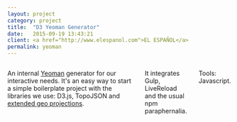 ```yaml
---
layout: project
category: project
title:  "D3 Yeoman Generator"
date:   2015-09-19 13:43:21
client: <a href="http://www.elespanol.com">EL ESPAÑOL</a>
permalink: yeoman
---
```


<div class="row">
    <div class="six columns">
        <p>An internal <a href="http://yeoman.io/">Yeoman</a> generator for our interactive needs. It's an easy way to start a simple boilerplate project with the libraries we use: D3.js, TopoJSON and <a href="https://github.com/rveciana/d3-composite-projections">extended geo projections</a>.</p>
        <p>It integrates Gulp, LiveReload and the usual npm paraphernalia.</p>
        <p class="u-italic">Tools: Javascript.</p>
    </div>
    <div class="six columns">
        <img class="img-responsive b-lazy"  src="data:image/gif;base64,R0lGODlhAQABAAAAACH5BAEKAAEALAAAAAABAAEAAAICTAEAOw==" data-src="/images/projects/yeoman.png" />
    </div>
</div>

